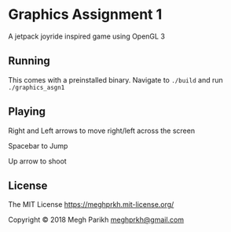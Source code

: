 # Graphics Assignment 1
A jetpack joyride inspired game using OpenGL 3

## Running
This comes with a preinstalled binary. Navigate to `./build` and run `./graphics_asgn1`

## Playing
Right and Left arrows to move right/left across the screen

Spacebar to Jump

Up arrow to shoot


License
-------
The MIT License https://meghprkh.mit-license.org/

Copyright &copy; 2018 Megh Parikh <meghprkh@gmail.com>
